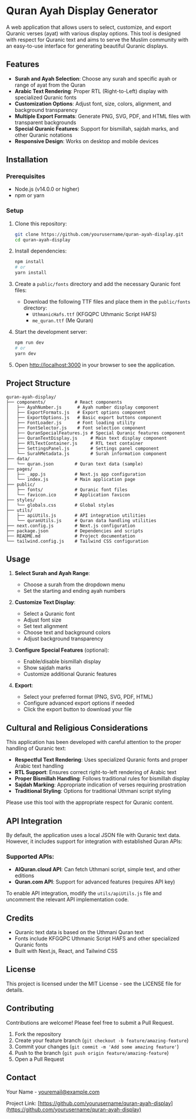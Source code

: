 # Quran Ayah Display Generator

A web application that allows users to select, customize, and export Quranic verses (ayat) with various display options. This tool is designed with respect for Quranic text and aims to serve the Muslim community with an easy-to-use interface for generating beautiful Quranic displays.

## Features

- **Surah and Ayah Selection**: Choose any surah and specific ayah or range of ayat from the Quran
- **Arabic Text Rendering**: Proper RTL (Right-to-Left) display with specialized Quranic fonts
- **Customization Options**: Adjust font, size, colors, alignment, and background transparency
- **Multiple Export Formats**: Generate PNG, SVG, PDF, and HTML files with transparent backgrounds
- **Special Quranic Features**: Support for bismillah, sajdah marks, and other Quranic notations
- **Responsive Design**: Works on desktop and mobile devices

## Installation

### Prerequisites

- Node.js (v14.0.0 or higher)
- npm or yarn

### Setup

1. Clone this repository:
   ```bash
   git clone https://github.com/yourusername/quran-ayah-display.git
   cd quran-ayah-display
   ```

2. Install dependencies:
   ```bash
   npm install
   # or
   yarn install
   ```

3. Create a `public/fonts` directory and add the necessary Quranic font files:
   - Download the following TTF files and place them in the `public/fonts` directory:
     - `UthmanicHafs.ttf` (KFGQPC Uthmanic Script HAFS)
     - `me_quran.ttf` (Me Quran)

4. Start the development server:
   ```bash
   npm run dev
   # or
   yarn dev
   ```

5. Open [http://localhost:3000](http://localhost:3000) in your browser to see the application.

## Project Structure

```
quran-ayah-display/
├── components/           # React components
│   ├── AyahNumber.js      # Ayah number display component
│   ├── ExportFormats.js   # Export options component
│   ├── ExportOptions.js   # Basic export buttons component
│   ├── FontLoader.js      # Font loading utility
│   ├── FontSelector.js    # Font selection component 
│   ├── QuranSpecialFeatures.js # Special Quranic features component
│   ├── QuranTextDisplay.js     # Main text display component
│   ├── RTLTextContainer.js     # RTL text container
│   ├── SettingsPanel.js        # Settings panel component
│   └── SurahMetadata.js        # Surah information component
├── data/
│   └── quran.json        # Quran text data (sample)
├── pages/
│   ├── _app.js           # Next.js app configuration
│   └── index.js          # Main application page
├── public/
│   ├── fonts/            # Quranic font files
│   └── favicon.ico       # Application favicon
├── styles/
│   └── globals.css       # Global styles
├── utils/
│   ├── apiUtils.js       # API integration utilities
│   └── quranUtils.js     # Quran data handling utilities
├── next.config.js        # Next.js configuration
├── package.json          # Dependencies and scripts
├── README.md             # Project documentation
└── tailwind.config.js    # Tailwind CSS configuration
```

## Usage

1. **Select Surah and Ayah Range**: 
   - Choose a surah from the dropdown menu
   - Set the starting and ending ayah numbers

2. **Customize Text Display**:
   - Select a Quranic font
   - Adjust font size
   - Set text alignment
   - Choose text and background colors
   - Adjust background transparency

3. **Configure Special Features** (optional):
   - Enable/disable bismillah display
   - Show sajdah marks
   - Customize additional Quranic features

4. **Export**:
   - Select your preferred format (PNG, SVG, PDF, HTML)
   - Configure advanced export options if needed
   - Click the export button to download your file

## Cultural and Religious Considerations

This application has been developed with careful attention to the proper handling of Quranic text:

- **Respectful Text Rendering**: Uses specialized Quranic fonts and proper Arabic text handling
- **RTL Support**: Ensures correct right-to-left rendering of Arabic text
- **Proper Bismillah Handling**: Follows traditional rules for bismillah display
- **Sajdah Marking**: Appropriate indication of verses requiring prostration
- **Traditional Styling**: Options for traditional Uthmani script styling

Please use this tool with the appropriate respect for Quranic content.

## API Integration

By default, the application uses a local JSON file with Quranic text data. However, it includes support for integration with established Quran APIs:

### Supported APIs:

- **AlQuran.cloud API**: Can fetch Uthmani script, simple text, and other editions
- **Quran.com API**: Support for advanced features (requires API key)

To enable API integration, modify the `utils/apiUtils.js` file and uncomment the relevant API implementation code.

## Credits

- Quranic text data is based on the Uthmani Quran text
- Fonts include KFGQPC Uthmanic Script HAFS and other specialized Quranic fonts
- Built with Next.js, React, and Tailwind CSS

## License

This project is licensed under the MIT License - see the LICENSE file for details.

## Contributing

Contributions are welcome! Please feel free to submit a Pull Request.

1. Fork the repository
2. Create your feature branch (`git checkout -b feature/amazing-feature`)
3. Commit your changes (`git commit -m 'Add some amazing feature'`)
4. Push to the branch (`git push origin feature/amazing-feature`)
5. Open a Pull Request

## Contact

Your Name - youremail@example.com

Project Link: [https://github.com/yourusername/quran-ayah-display](https://github.com/yourusername/quran-ayah-display)
